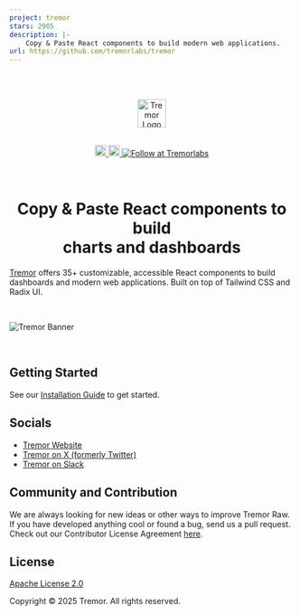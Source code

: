 ```yaml
---
project: tremor
stars: 2905
description: |-
    Copy & Paste React components to build modern web applications. 
url: https://github.com/tremorlabs/tremor
---
```


<br />
<br />
<p align="center">
  <a href="https://tremor.so/raw"> 
    <picture>
       <source media="(prefers-color-scheme: dark)" srcset="public/images/tremor-logo-dark.svg">
      <source media="(prefers-color-scheme: light)" srcset="public/images/tremor-logo-light.svg">
    <img alt="Tremor Logo" src="public/images/tremor-logo-light.svg" height="50"/>
    </picture>
  </a>
</p>
<br />
<div align="center">
  <a href="https://tremor.so/docs/getting-started/installation">
    <img alt="Read the documentation" src="https://img.shields.io/badge/Docs-blue?style=flat&logo=readthedocs&color=3b82f6&labelColor=334155&logoColor=f5f5f5" height="20" width="auto">
  </a>
  <a href="https://github.com/tremorlabs/tremor/blob/main/License">
    <img alt="License Apache 2.0" src="https://img.shields.io/badge/license-Apache 2.0-blue.svg?style=flat&color=3b82f6&labelColor=334155 " height="20" width="auto">
  </a>
  <a href="https://twitter.com/intent/follow?screen_name=tremorlabs">
    <img src="https://img.shields.io/badge/Follow-important.svg?color=000000&label=@tremorlabs&logo=X&labelColor=334155&logoColor=f5f5f5" alt="Follow at Tremorlabs" />
  </a>
</div>
<br />
<br />
 
 <h1 align="center">Copy & Paste React components to build <br/>  charts and dashboards</h1>

[Tremor](https://tremor.so/) offers 35+ customizable, accessible React components to build dashboards and modern web applications. Built on top of Tailwind CSS and Radix UI.

<br />

![Tremor Banner](public/images/github-banner.png)

<br />

## Getting Started

See our [Installation Guide](https://tremor.so/docs/getting-started/installation) to get started.

## Socials

- [Tremor Website](https://tremor.so)
- [Tremor on X (formerly Twitter)](https://twitter.com/tremorlabs)
- [Tremor on Slack](https://tremor.so/slack)

## Community and Contribution

We are always looking for new ideas or other ways to improve Tremor Raw. If you have developed anything cool or found a bug, send us a pull request. Check out our Contributor License Agreement [here](https://www.tremor.so/contributors).

## License

[Apache License 2.0](https://github.com/tremorlabs/tremor?tab=Apache-2.0-1-ov-file#readme)

Copyright &copy; 2025 Tremor. All rights reserved.

